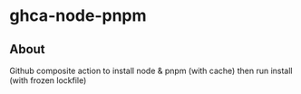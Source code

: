 # ghca-node-pnpm

## About

Github composite action to install node & pnpm (with cache) then run install
(with frozen lockfile)
